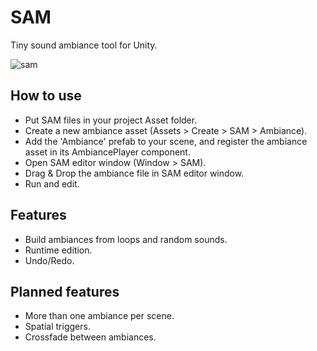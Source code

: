 # SAM
Tiny sound ambiance tool for Unity.

![sam](https://cloud.githubusercontent.com/assets/825388/17808329/fb977422-660f-11e6-852c-fed81f2b93e4.png)

## How to use

* Put SAM files in your project Asset folder.
* Create a new ambiance asset (Assets > Create > SAM > Ambiance).
* Add the 'Ambiance' prefab to your scene, and register the ambiance asset in its AmbiancePlayer component.
* Open SAM editor window (Window > SAM).
* Drag & Drop the ambiance file in SAM editor window.
* Run and edit.

## Features

* Build ambiances from loops and random sounds.
* Runtime edition.
* Undo/Redo.

## Planned features

* More than one ambiance per scene.
* Spatial triggers.
* Crossfade between ambiances.
